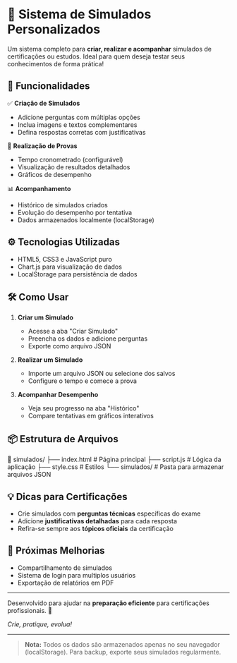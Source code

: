# 📝 Sistema de Simulados Personalizados

Um sistema completo para **criar, realizar e acompanhar** simulados de certificações ou estudos. Ideal para quem deseja testar seus conhecimentos de forma prática!

## 🚀 Funcionalidades

✅ **Criação de Simulados**  
- Adicione perguntas com múltiplas opções  
- Inclua imagens e textos complementares  
- Defina respostas corretas com justificativas  

🎯 **Realização de Provas**  
- Tempo cronometrado (configurável)  
- Visualização de resultados detalhados  
- Gráficos de desempenho  

📊 **Acompanhamento**  
- Histórico de simulados criados  
- Evolução do desempenho por tentativa  
- Dados armazenados localmente (localStorage)  

## ⚙️ Tecnologias Utilizadas

- HTML5, CSS3 e JavaScript puro  
- Chart.js para visualização de dados  
- LocalStorage para persistência de dados  

## 🛠️ Como Usar

1. **Criar um Simulado**  
   - Acesse a aba "Criar Simulado"  
   - Preencha os dados e adicione perguntas  
   - Exporte como arquivo JSON  

2. **Realizar um Simulado**  
   - Importe um arquivo JSON ou selecione dos salvos  
   - Configure o tempo e comece a prova  

3. **Acompanhar Desempenho**  
   - Veja seu progresso na aba "Histórico"  
   - Compare tentativas em gráficos interativos  

## 📦 Estrutura de Arquivos

📂 simulados/
├── index.html # Página principal
├── script.js # Lógica da aplicação
├── style.css # Estilos
└── simulados/ # Pasta para armazenar arquivos JSON

## 💡 Dicas para Certificações

- Crie simulados com **perguntas técnicas** específicas do exame  
- Adicione **justificativas detalhadas** para cada resposta  
- Refira-se sempre aos **tópicos oficiais** da certificação  

## 🔄 Próximas Melhorias

- Compartilhamento de simulados  
- Sistema de login para multiplos usuários  
- Exportação de relatórios em PDF  

---

Desenvolvido para ajudar na **preparação eficiente** para certificações profissionais. 🚀  

*Crie, pratique, evolua!*  

---

> **Nota:** Todos os dados são armazenados apenas no seu navegador (localStorage). Para backup, exporte seus simulados regularmente.
